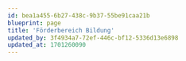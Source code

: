 ```yaml
---
id: bea1a455-6b27-438c-9b37-55be91caa21b
blueprint: page
title: 'Förderbereich Bildung'
updated_by: 3f4934a7-72ef-446c-bf12-5336d13e6898
updated_at: 1701260090
---
```

